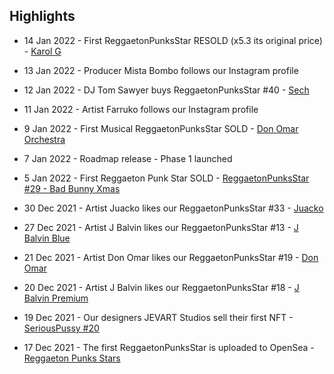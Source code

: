 ## Highlights

* 14 Jan 2022 - First ReggaetonPunksStar RESOLD (x5.3 its original price) - [Karol G](https://opensea.io/assets/matic/0x2953399124f0cbb46d2cbacd8a89cf0599974963/97025343769721205522030454525747954424969773561833179651683731311660166545409)

* 13 Jan 2022 - Producer Mista Bombo follows our Instagram profile

* 12 Jan 2022 - DJ Tom Sawyer buys ReggaetonPunksStar #40 - [Sech](https://opensea.io/assets/matic/0x2953399124f0cbb46d2cbacd8a89cf0599974963/97025343769721205522030454525747954424969773561833179651683731354541120028673)

* 11 Jan 2022 - Artist Farruko follows our Instagram profile

* 9 Jan 2022 - First Musical ReggaetonPunksStar SOLD - [Don Omar Orchestra](https://opensea.io/assets/matic/0x2953399124f0cbb46d2cbacd8a89cf0599974963/97025343769721205522030454525747954424969773561833179651683731319356747939841)

* 7 Jan 2022 - Roadmap release - Phase 1 launched

* 5 Jan 2022 - First Reggaeton Punk Star SOLD - [ReggaetonPunksStar #29 - Bad Bunny Xmas](https://opensea.io/assets/matic/0x2953399124f0cbb46d2cbacd8a89cf0599974963/97025343769721205522030454525747954424969773561833179651683731320456259567617)

* 30 Dec 2021 - Artist Juacko likes our ReggaetonPunksStar #33 - [Juacko](https://www.instagram.com/p/CYHR4wCMORh/)

* 27 Dec 2021 - Artist J Balvin likes our ReggaetonPunksStar #13 - [J Balvin Blue](https://www.instagram.com/p/CXtKxUFIVP1/)

* 21 Dec 2021 - Artist Don Omar likes our ReggaetonPunksStar #19 - [Don Omar](https://twitter.com/reggaeton_nfts/status/1473306995839098882)

* 20 Dec 2021 - Artist J Balvin likes our ReggaetonPunksStar #18 - [J Balvin Premium](https://twitter.com/reggaeton_nfts/status/1472963367417507843?s=20)

* 19 Dec 2021 - Our designers JEVART Studios sell their first NFT - [SeriousPussy #20](https://opensea.io/assets/matic/0x2953399124f0cbb46d2cbacd8a89cf0599974963/97025343769721205522030454525747954424969773561833179651683731281973352595457)

* 17 Dec 2021 - The first ReggaetonPunksStar is uploaded to OpenSea - [Reggaeton Punks Stars](https://opensea.io/collection/reggaetonpunkstars) <br><br>
